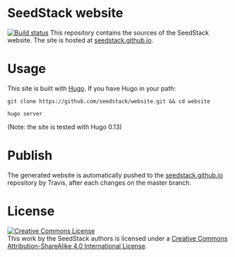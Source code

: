 # SeedStack website 
[![Build status](https://travis-ci.org/seedstack/website.svg?branch=master)](https://travis-ci.org/seedstack/website) 
This repository contains the sources of the SeedStack website. The
site is hosted at [seedstack.github.io](http://seedstack.github.io/). 

# Usage

This site is built with [Hugo](http://gohugo.io/). If you have Hugo in your path:

    git clone https://github.com/seedstack/website.git && cd website

    hugo server

(Note: the site is tested with Hugo 0.13)

# Publish

The generated website is automatically pushed to the
[seedstack.github.io](https://github.com/seedstack/seedstack.github.io)
repository by Travis, after each changes on the master branch.

# License

<a rel="license" href="http://creativecommons.org/licenses/by-sa/4.0/"><img alt="Creative Commons License" style="border-width:0" src="https://i.creativecommons.org/l/by-sa/4.0/88x31.png" /></a><br />This work by <span xmlns:cc="http://creativecommons.org/ns#" property="cc:attributionName">the SeedStack authors</span> is licensed under a <a rel="license" href="http://creativecommons.org/licenses/by-sa/4.0/">Creative Commons Attribution-ShareAlike 4.0 International License</a>.
